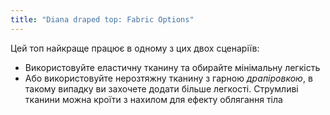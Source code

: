 ```yaml
---
title: "Diana draped top: Fabric Options"
---
```


Цей топ найкраще працює в одному з цих двох сценаріїв:

- Використовуйте еластичну тканину та обирайте мінімальну легкість
- Або використовуйте нерозтяжну тканину з гарною _драпіровкою_, в такому випадку ви захочете додати більше легкості. Струмливі тканини можна кроїти з нахилом для ефекту облягання тіла
